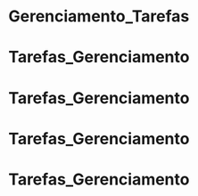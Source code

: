 # Gerenciamento_Tarefas
# Tarefas_Gerenciamento
# Tarefas_Gerenciamento
# Tarefas_Gerenciamento
# Tarefas_Gerenciamento
